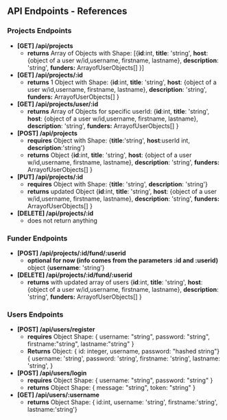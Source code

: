 
## API Endpoints - References

### Projects Endpoints

- **[GET] /api/projects**
    - **returns** Array of Objects  with Shape:    [{**id**:int,  **title**: 'string', **host**: {object of a user w/id,username, firstname, lastname}, **description**: 'string', **funders:** ArrayofUserObjects[] }]
- **[GET] /api/projects/:id**
    - **returns** 1 Object with Shape: {**id**:int,  **title**: 'string', **host**: {object of a user w/id,username, firstname, lastname}, **description**: 'string', **funders:** ArrayofUserObjects[] }
- **[GET] /api/projects/user/:id**
    - **returns** Array of Objects for specific userId: {**id**:int,  **title**: 'string', **host**: {object of a user w/id,username, firstname, lastname}, **description**: 'string', **funders:** ArrayofUserObjects[] }
- **[POST] /api/projects**
    - **requires** Object with Shape: {**title**:'string', **host**:userId int, **description**:'string'}
    - **returns** Object {**id**:int,  **title**: 'string', **host**: {object of a user w/id,username, firstname, lastname}, **description**: 'string', **funders:** ArrayofUserObjects[] }
- **[PUT] /api/projects/:id**
    - **requires** Object with Shape: {**title**: 'string', **description**: 'string'}
    - **returns** updated Object {**id**:int,  **title**: 'string', **host**: {object of a user w/id,username, firstname, lastname}, **description**: 'string', **funders:** ArrayofUserObjects[] }
- **[DELETE] /api/projects/:id**
    - does not return anything

### Funder Endpoints

- **[POST] /api/projects/:id/fund/:userid**
    - **optional for now (info comes from the parameters :id and :userid)** object {**username**: 'string'}
- **[DELETE] /api/projects/:id/fund/:userid**
    - **returns** with updated array of users {**id**:int,  **title**: 'string', **host**: {object of a user w/id,username, firstname, lastname}, **description**: 'string', **funders:** ArrayofUserObjects[] }

### Users Endpoints

- **[POST] /api/users/register**
    - **requires** Object Shape: { username: "string", password: "string", firstname:"string", lastname:"string" }
    - **Returns** Object: { id: integer, username, password: "hashed string"}
    {
		username: 'string',
		password: 'string',
		firstname: 'string',
		lastname: 'string',
    }
- **[POST] /api/users/login**
    - **requires** Object Shape: { username: "string", password: "string" }
    - **returns** Object Shape: { message: "string", token: "string" }
- **[GET] /api/users/:username**
    - **returns** Object Shape: { id:int, username: 'string', firstname:'string', lastname:'string'}
